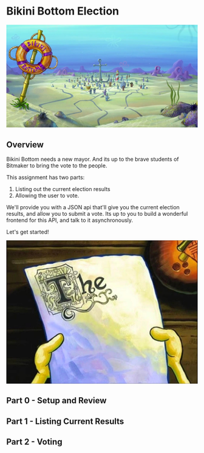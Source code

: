 # Bikini Bottom Election
![Bikini Bottom](bikini-bottom.jpg)

## Overview
Bikini Bottom needs a new mayor. And its up to the brave students of Bitmaker to bring the vote to the people.

This assignment has two parts:
1. Listing out the current election results
1. Allowing the user to vote.

We'll provide you with a JSON api that'll give you the current election results, and allow you to submit a vote.  Its up to you to build a wonderful frontend for this API, and talk to it asynchronously.

Let's get started!

![The](the.jpg)

## Part 0 - Setup and Review

## Part 1 - Listing Current Results

## Part 2 - Voting

